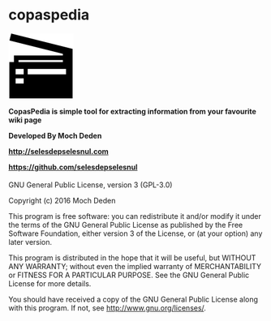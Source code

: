 # copaspedia
<h4>
<img src="images/copas-logo-big.png"/>
<p>CopasPedia is simple tool for extracting information from your favourite wiki page</p>
<p>Developed By Moch Deden</p>
<p><a href="http://selesdepselesnul.com">http://selesdepselesnul.com</a></p>
<p><a href="https://github.com/selesdepselesnul">https://github.com/selesdepselesnul</a></p>
</h4>

GNU General Public License, version 3 (GPL-3.0)

Copyright (c) 2016 Moch Deden

This program is free software: you can redistribute it and/or modify
it under the terms of the GNU General Public License as published by
the Free Software Foundation, either version 3 of the License, or
(at your option) any later version.

This program is distributed in the hope that it will be useful,
but WITHOUT ANY WARRANTY; without even the implied warranty of
MERCHANTABILITY or FITNESS FOR A PARTICULAR PURPOSE.  See the
GNU General Public License for more details.

You should have received a copy of the GNU General Public License
along with this program.  If not, see <http://www.gnu.org/licenses/>.